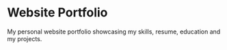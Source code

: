 # Website Portfolio
My personal website portfolio showcasing my skills, resume, education and my projects.
